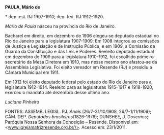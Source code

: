 **PAULA, Mário de**

\* dep. est. RJ 1907-1910; dep. fed. RJ 1912-1920.

*Mário de Paula* nasceu na província do Rio de Janeiro.

Bacharel em direito, em dezembro de 1906 elegeu-se deputado estadual no
Rio de Janeiro para a legislatura 1907-1909. Em 1908 integrou as
comissões de Justiça e Legislação e de Instrução Pública, e em 1909, a
Comissão da Guarda da Constituição e das Leis e Poderes. Reeleito
deputado estadual em dezembro de 1909 para a legislatura 1910-1912, foi
escolhido primeiro-secretário da Mesa Diretora em 1910, mas nesse mesmo
ano afastou-se da Assembleia Legislativa. Foi eleito vereador em Resende
(RJ) e presidiu a Câmara Municipal em 1911.

Em 1912 foi eleito deputado federal pelo estado do Rio de Janeiro para a
legislatura 1912-1914. Reeleito para as legislaturas 1915-1917 e
1918-1920, exerceu o mandato até dezembro desse último ano.

*Luciana Pinheiro*

FONTES: ASSEMB. LEGISL. RJ. *Anais* (26/7-31/10/1908, 26/7-1/11/1909);
CÂM. DEP. *Deputados brasileiros*(1826-1976); DUNSHEE, J. *Governos*;
Paróquia Nossa Senhora da Conceição – Resende. Disponível em:
\<www.igrejamatrizresende.org.br/\>. Acesso em: 23/1/2011.
